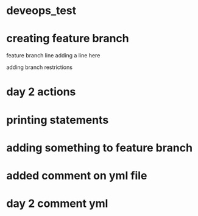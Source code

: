 # deveops_test
# creating feature branch
feature branch line
adding a line here

adding branch restrictions

# day 2 actions
# printing statements
# adding something to feature branch
# added comment on yml file

# day 2 comment yml

